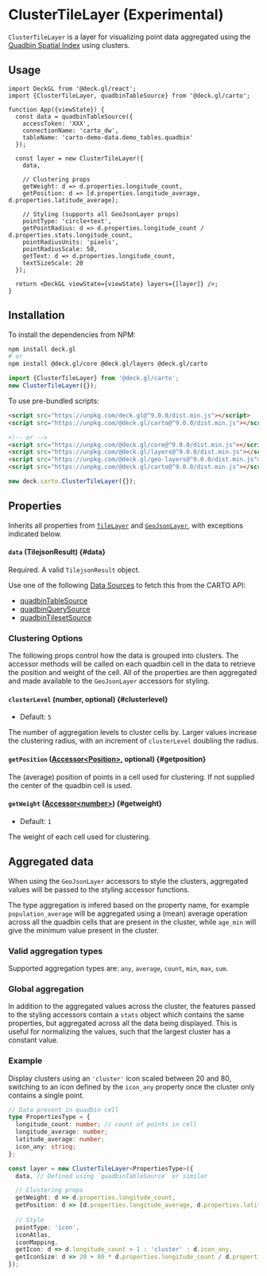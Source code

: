 # ClusterTileLayer (Experimental)

`ClusterTileLayer` is a layer for visualizing point data aggregated using the [Quadbin Spatial Index](https://docs.carto.com/data-and-analysis/analytics-toolbox-for-bigquery/key-concepts/spatial-indexes#quadbin) using clusters. 

## Usage 

```tsx
import DeckGL from '@deck.gl/react';
import {ClusterTileLayer, quadbinTableSource} from '@deck.gl/carto';

function App({viewState}) {
  const data = quadbinTableSource({
    accessToken: 'XXX',
    connectionName: 'carto_dw',
    tableName: 'carto-demo-data.demo_tables.quadbin'
  });

  const layer = new ClusterTileLayer({
    data,

    // Clustering props
    getWeight: d => d.properties.longitude_count,
    getPosition: d => [d.properties.longitude_average, d.properties.latitude_average];

    // Styling (supports all GeoJsonLayer props)
    pointType: 'circle+text',
    getPointRadius: d => d.properties.longitude_count / d.properties.stats.longitude_count,
    pointRadiusUnits: 'pixels',
    pointRadiusScale: 50,
    getText: d => d.properties.longitude_count,
    textSizeScale: 20
  });

  return <DeckGL viewState={viewState} layers={[layer]} />;
}
```

## Installation

To install the dependencies from NPM:

```bash
npm install deck.gl
# or
npm install @deck.gl/core @deck.gl/layers @deck.gl/carto
```

```js
import {ClusterTileLayer} from '@deck.gl/carto';
new ClusterTileLayer({});
```

To use pre-bundled scripts:

```html
<script src="https://unpkg.com/deck.gl@^9.0.0/dist.min.js"></script>
<script src="https://unpkg.com/@deck.gl/carto@^9.0.0/dist.min.js"></script>

<!-- or -->
<script src="https://unpkg.com/@deck.gl/core@^9.0.0/dist.min.js"></script>
<script src="https://unpkg.com/@deck.gl/layers@^9.0.0/dist.min.js"></script>
<script src="https://unpkg.com/@deck.gl/geo-layers@^9.0.0/dist.min.js"></script>
<script src="https://unpkg.com/@deck.gl/carto@^9.0.0/dist.min.js"></script>
```

```js
new deck.carto.ClusterTileLayer({});
```

## Properties

Inherits all properties from [`TileLayer`](../geo-layers/tile-layer.md) and [`GeoJsonLayer`](../layers/geojson-layer.md), with exceptions indicated below.

#### `data` (TilejsonResult) {#data}

Required. A valid `TilejsonResult` object.

Use one of the following [Data Sources](./data-sources.md) to fetch this from the CARTO API:

- [quadbinTableSource](./data-sources#quadbintablesource)
- [quadbinQuerySource](./data-sources#quadbinquerysource)
- [quadbinTilesetSource](./data-sources#quadbintilesetsource)

### Clustering Options

The following props control how the data is grouped into clusters. The accessor methods will be called on each quadbin cell in the data to retrieve the position and weight of the cell. All of the properties are then aggregated and made available to the `GeoJsonLayer` accessors for styling.

#### `clusterLevel` (number, optional) {#clusterlevel}

* Default: `5`

The number of aggregation levels to cluster cells by. Larger values increase the clustering radius, with an increment of `clusterLevel` doubling the radius.

#### `getPosition` ([Accessor&lt;Position&gt;](../../developer-guide/using-layers.md#accessors), optional) {#getposition}

The (average) position of points in a cell used for clustering. If not supplied the center of the quadbin cell is used.

#### `getWeight` ([Accessor&lt;number&gt;](../../developer-guide/using-layers.md#accessors)) {#getweight}

* Default: `1`

The weight of each cell used for clustering.

## Aggregated data

When using the `GeoJsonLayer` accessors to style the clusters, aggregated values will be passed to the styling accessor functions.

The type aggregation is infered based on the property name, for example `population_average` will be aggregated using a (mean) average operation across all the quadbin cells that are present in the cluster, while `age_min` will give the minimum value present in the cluster.

### Valid aggregation types

Supported aggregation types are: `any`, `average`, `count`, `min`, `max`, `sum`.

### Global aggregation

In addition to the aggregated values across the cluster, the features passed to the styling accessors contain a `stats` object which contains the same properties, but aggregated across all the data being displayed. This is useful for normalizing the values, such that the largest cluster has a constant value.

### Example

Display clusters using an `'cluster'` icon scaled between 20 and 80, switching to an icon defined by the `icon_any` property once the cluster only contains a single point.

```ts
// Data present in quadbin cell
type PropertiesType = {
  longitude_count: number; // count of points in cell
  longitude_average: number;
  latitude_average: number;
  icon_any: string;
};

const layer = new ClusterTileLayer<PropertiesType>({
  data, // Defined using `quadbinTableSource` or similar

  // Clustering props
  getWeight: d => d.properties.longitude_count,
  getPosition: d => [d.properties.longitude_average, d.properties.latitude_average];
  
  // Style
  pointType: 'icon',
  iconAtlas,
  iconMapping,
  getIcon: d => d.longitude_count > 1 : 'cluster' : d.icon_any,
  getIconSize: d => 20 + 80 * d.properties.longitude_count / d.properties.stats.longitude_count
});
```
